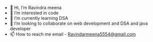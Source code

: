 - 👋 Hi, I’m Ravindra meena 
- 👀 I’m interested in code 
- 🌱 I’m currently learning DSA
- 💞️ I’m looking to collaborate on web development and DSA and java developer 
- 📫 How to reach me  email - Ravindarmeena5554@gmail.com


<!---
Ravindra-sys/Ravindra-sys is a ✨ special ✨ repository because its `README.md` (this file) appears on your GitHub profile.
You can click the Preview link to take a look at your changes.
--->
